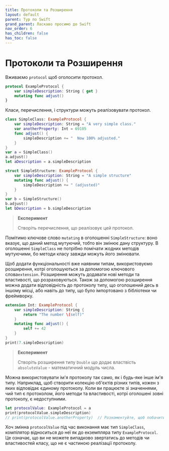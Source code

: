 ```yaml
---
title: Протоколи та Розширення
layout: default
parent: Тур по Swift
grand_parent: Ласкаво просимо до Swift
nav_order: 6
has_children: false
has_toc: false
---
```


# Протоколи та Розширення

Вживаємо `protocol` щоб оголосити протокол.

```swift
protocol ExampleProtocol {
    var simpleDescription: String { get }
    mutating func adjust()
}
```

Класи, перечислення, і структури можуть реалізовувати протокол.

```swift
class SimpleClass: ExampleProtocol {
    var simpleDescription: String = "A very simple class."
    var anotherProperty: Int = 69105
    func adjust() {
        simpleDescription += "  Now 100% adjusted."
    }
}
var a = SimpleClass()
a.adjust()
let aDescription = a.simpleDescription

struct SimpleStructure: ExampleProtocol {
    var simpleDescription: String = "A simple structure"
    mutating func adjust() {
        simpleDescription += " (adjusted)"
    }
}
var b = SimpleStructure()
b.adjust()
let bDescription = b.simpleDescription
```

> **Експеримент**
>
> Створіть перечислення, що реалізовує цей протокол.

Помітимо ключове слово `mutating` в оголошенні `SimpleStructure`: воно вказує, що даний метод мутуючий, тобто він змінює дану структуру. В оголошенні `SimpleClass` не потрібно помічати жодних методів мутуючими, бо методи класу завжди можуть його змінювати.

Щоб додати функціональності вже наявним типам, використовуємо розширення, котрі оголошуються за допомогою ключового слова`extension`. Розширення можуть додавати нові методи та властивості, що розраховуються. Також за допомогою розширення можна додати відповідність до протоколу типу, що оголошений десь в іншому місці, або навіть до типу, що було імпортовано з бібліотеки чи фреймворку.

```swift
extension Int: ExampleProtocol {
    var simpleDescription: String {
        return "The number \(self)"
    }
    mutating func adjust() {
        self += 42
    }
}
print(7.simpleDescription)
```

> **Експеримент**
>
> Створіть розширення типу `Double` що додає властвість `absoluteValue` - математичний модуль числа.

Можна використовувати ім'я протоколу так само, як і будь-яке інше ім'я типу. Наприклад, щоб створити колекцію об'єктів різних типів, кожен з яких відповідає єдиному протоколу. Коли ви працюєте зі значеннями, чий тип є протоколом, його методи та властивості, котрі оголошені зовні протоколу, є недоступними.

```swift
let protocolValue: ExampleProtocol = a
print(protocolValue.simpleDescription)
// print(protocolValue.anotherProperty)  // Розкоментуйте, щоб побачити помилку
```

Хоч змінна `protocolValue` під час виконання має тип `SimpleClass`, компілятор відноситься до неї як до екземпляра типу `ExampleProtocol`. Це означає, що ви не можете випадково звертатись до методів чи властивостей класу, що не є частиною реалізації протоколу.

